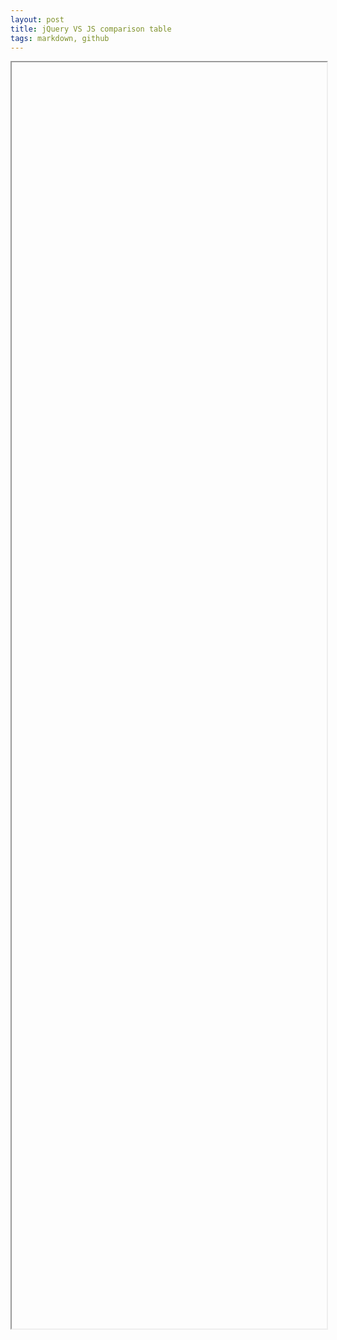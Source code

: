```yaml
--- 
layout: post
title: jQuery VS JS comparison table
tags: markdown, github 
---
```


<iframe 
    seamless
    id = "if1"
    width="100%"
    height="2026" 
    scrolling="auto"  
    src='data:text/html;charset=utf-8,
    <head><base target="_blank" /></head>
    <body><script src="https://gist.github.com/Albert-W/5aff60a92e6994de808f08ac53ad47db.js">
    </script>
    </body>'>
    </iframe>

    